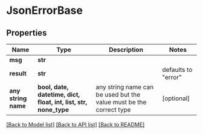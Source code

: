 # JsonErrorBase


## Properties
Name | Type | Description | Notes
------------ | ------------- | ------------- | -------------
**msg** | **str** |  | 
**result** | **str** |  | defaults to "error"
**any string name** | **bool, date, datetime, dict, float, int, list, str, none_type** | any string name can be used but the value must be the correct type | [optional]

[[Back to Model list]](../README.md#documentation-for-models) [[Back to API list]](../README.md#documentation-for-api-endpoints) [[Back to README]](../README.md)


